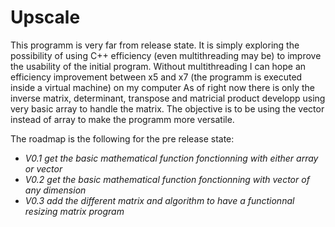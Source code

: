 # Upscale
This programm is very far from release state. It is simply exploring the possibility of using C++ efficiency (even multithreading may be) to improve the usability of the initial program.
Without multithreading I can hope an efficiency improvement between x5 and x7 (the programm is executed inside a virtual machine) on my computer
As of right now there is only the inverse matrix, determinant, transpose and matricial product developp using very basic array to handle the matrix. The objective is to be using the vector instead of array to make the programm more versatile.

The roadmap is the following for the pre release state:
 - *V0.1 get the basic mathematical function fonctionning with either array or vector*
 - *V0.2 get the basic mathematical function fonctionning with vector of any dimension*
 - *V0.3 add the different matrix and algorithm to have a functionnal resizing matrix program*
